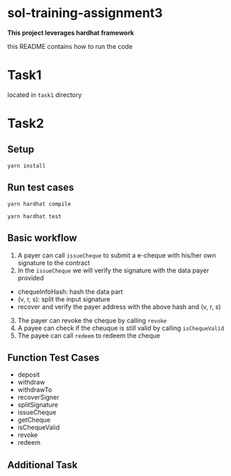 # sol-training-assignment3

**This project leverages hardhat framework**

this README contains how to run the code

# Task1
located in `task1` directory

# Task2
## Setup

```shell
yarn install
```

## Run test cases

```shell
yarn hardhat compile

yarn hardhat test
```

## Basic workflow
1. A payer can call `issueCheque` to submit a e-cheque with his/her own signature to the contract
2. In the `issueCheque` we will verify the signature with the data payer provided
  - chequeInfoHash: hash the data part
  - (v, r, s): split the input signature
  - recover and verify the payer address with the above hash and (v, r, s)
3. The payer can revoke the cheque by calling `revoke`
4. A payee can check if the cheuque is still valid by calling `isChequeValid`
5. The payee can call `redeem` to redeem the cheque

## Function Test Cases

- deposit
- withdraw
- withdrawTo
- recoverSigner
- splitSignature
- issueCheque
- getCheque
- isChequeValid
- revoke
- redeem

## Additional Task
